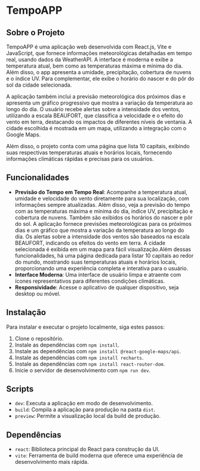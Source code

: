 # TempoAPP

## Sobre o Projeto
TempoAPP é uma aplicação web desenvolvida com React.js, Vite e JavaScript, que fornece informações meteorológicas detalhadas em tempo real, usando dados da WeatherAPI. A interface é moderna e exibe a temperatura atual, bem como as temperaturas máxima e mínima do dia. Além disso, o app apresenta a umidade, precipitação, cobertura de nuvens e o índice UV. Para complementar, ele exibe o horário do nascer e do pôr do sol da cidade selecionada.

A aplicação também inclui a previsão meteorológica dos próximos dias e apresenta um gráfico progressivo que mostra a variação da temperatura ao longo do dia. O usuário recebe alertas sobre a intensidade dos ventos, utilizando a escala BEAUFORT, que classifica a velocidade e o efeito do vento em terra, destacando os impactos de diferentes níveis de ventania. A cidade escolhida é mostrada em um mapa, utilizando a integração com o Google Maps.

Além disso, o projeto conta com uma página que lista 10 capitais, exibindo suas respectivas temperaturas atuais e horários locais, fornecendo informações climáticas rápidas e precisas para os usuários.


## Funcionalidades
- **Previsão do Tempo em Tempo Real**: Acompanhe a temperatura atual, umidade e velocidade do vento diretamente para sua localização, com informações sempre atualizadas. Além disso, veja a previsão do tempo com as temperaturas
máxima e mínima do dia, índice UV, precipitação e cobertura de nuvens. Também são exibidos os horários do nascer e pôr do sol. A aplicação fornece previsões meteorológicas para os próximos dias e um gráfico que mostra a variação da temperatura ao longo do dia. Os alertas sobre a intensidade dos ventos são baseados na escala BEAUFORT, indicando os efeitos do vento em terra. A cidade selecionada é exibida em um mapa para fácil visualização.Além dessas funcionalidades, há uma página dedicada para listar 10 capitais ao redor do mundo, mostrando suas temperaturas atuais e horários locais, proporcionando uma experiência completa e interativa para o usuário.
- **Interface Moderna**: Uma interface de usuário limpa e atraente com ícones representativos para diferentes condições climáticas.
- **Responsividade**: Acesse o aplicativo de qualquer dispositivo, seja desktop ou móvel.

## Instalação
Para instalar e executar o projeto localmente, siga estes passos:
1. Clone o repositório.
2. Instale as dependências com `npm install`.
3. Instale as dependências com `npm install @react-google-maps/api`.
4. Instale as dependências com `npm install recharts`.
5. Instale as dependências com `npm install react-router-dom`.
6. Inicie o servidor de desenvolvimento com `npm run dev`.

## Scripts
- `dev`: Executa a aplicação em modo de desenvolvimento.
- `build`: Compila a aplicação para produção na pasta `dist`.
- `preview`: Permite a visualização local da build de produção.

## Dependências
- `react`: Biblioteca principal do React para construção da UI.
- `vite`: Ferramenta de build moderna que oferece uma experiência de desenvolvimento mais rápida.

